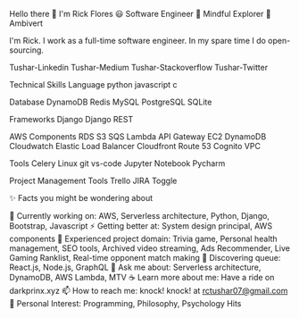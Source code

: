 Hello there 👋 I'm Rick Flores 😃
Software Engineer 🌱 Mindful Explorer 🌱 Ambivert

I'm Rick. I work as a full-time software engineer. In my spare time I do open-sourcing.

Tushar-Linkedin Tushar-Medium Tushar-Stackoverflow Tushar-Twitter

Technical Skills
Language
python javascript c

Database
DynamoDB Redis MySQL PostgreSQL SQLite

Frameworks
Django Django REST

AWS Components
RDS S3 SQS Lambda API Gateway EC2 DynamoDB Cloudwatch Elastic Load Balancer Cloudfront Route 53 Cognito VPC

Tools
Celery Linux git vs-code Jupyter Notebook Pycharm

Project Management Tools
Trello JIRA Toggle

✨ Facts you might be wondering about

🔭 Currently working on: AWS, Serverless architecture, Python, Django, Bootstrap, Javascript
⚡ Getting better at: System design principal, AWS components
🌟 Experienced project domain: Trivia game, Personal health management, SEO tools, Archived video streaming, Ads Recommender, Live Gaming Ranklist, Real-time opponent match making
🌱 Discovering queue: React.js, Node.js, GraphQL
💬 Ask me about: Serverless architecture, DynamoDB, AWS Lambda, MTV
☕ Learn more about me: Have a ride on darkprinx.xyz
📫 How to reach me: knock! knock! at rctushar07@gmail.com
💜 Personal Interest: Programming, Philosophy, Psychology
Hits


<!--
**RickOrTreat/RickOrTreat** is a ✨ _special_ ✨ repository because its `README.md` (this file) appears on your GitHub profile.

Here are some ideas to get you started:

- 🔭 I’m currently working on ...
- 🌱 I’m currently learning ...
- 👯 I’m looking to collaborate on ...
- 🤔 I’m looking for help with ...
- 💬 Ask me about ...
- 📫 How to reach me: ...
- 😄 Pronouns: ...
- ⚡ Fun fact: ...
-->
